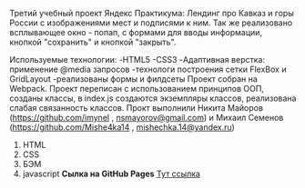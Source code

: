 Третий учебный проект Яндекс Практикума: Лендинг про Кавказ и горы России с изображениями мест и подписями к ним. Так же реализовано всплывающее окно - попап, с формами для вводы информации, кнопкой "сохранить" и кнопкой "закрыть".

Используемые технологии: -HTML5 -CSS3 -Адаптивная верстка: применение @media запросов -технологи построения сетки FlexBox и GridLayout -реализованы формы и филдсеты Проект собран на Webpack. Проект переписан с использованием принципов ООП, созданы классы, в index.js создаются экземпляры классов, реализована слабая связанность классов. Прокт выполнили
 Никита Майоров (https://github.com/imynel , nsmayorov@gmail.com)
и Михаил Семенов (https://github.com/Mishe4ka14 , mishechka.14@yandex.ru)

1. HTML
2. CSS
3. БЭМ
4. javascript
**Сылка на GitHub Pages**
[Тут ссылка](https://imynel.github.io/mesto-project/)
